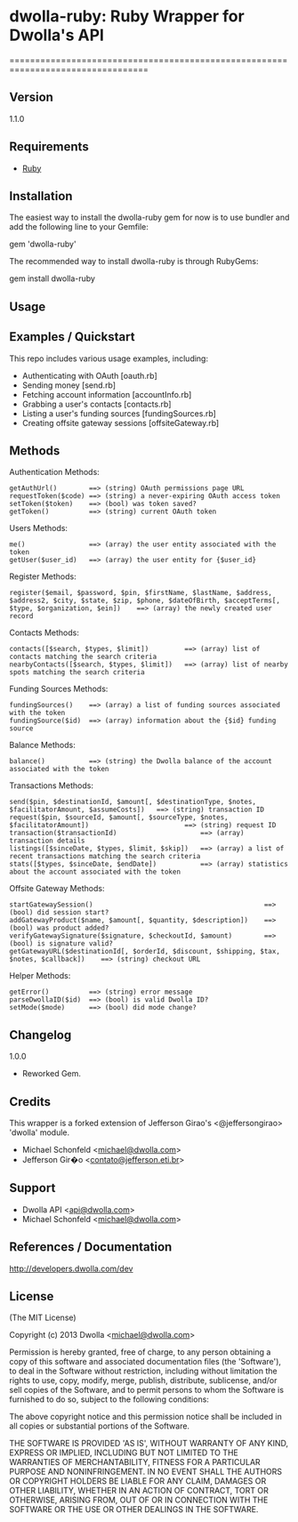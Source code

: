 # dwolla-ruby: Ruby Wrapper for Dwolla's API
=================================================================================

## Version
1.1.0

## Requirements
- [Ruby](http://www.ruby-lang.org/)

## Installation
The easiest way to install the dwolla-ruby gem for now is to use bundler and add the following line to your Gemfile:

  gem 'dwolla-ruby'

The recommended way to install dwolla-ruby is through RubyGems:

  gem install dwolla-ruby

## Usage

## Examples / Quickstart

This repo includes various usage examples, including:

* Authenticating with OAuth [oauth.rb]
* Sending money [send.rb]
* Fetching account information [accountInfo.rb]
* Grabbing a user's contacts [contacts.rb]
* Listing a user's funding sources [fundingSources.rb]
* Creating offsite gateway sessions [offsiteGateway.rb]

## Methods

Authentication Methods:

    getAuthUrl()        ==> (string) OAuth permissions page URL
    requestToken($code) ==> (string) a never-expiring OAuth access token
    setToken($token)    ==> (bool) was token saved?
    getToken()          ==> (string) current OAuth token

Users Methods:

    me()                ==> (array) the user entity associated with the token
    getUser($user_id)   ==> (array) the user entity for {$user_id}
    
Register Methods:

    register($email, $password, $pin, $firstName, $lastName, $address, $address2, $city, $state, $zip, $phone, $dateOfBirth, $acceptTerms[, $type, $organization, $ein])    ==> (array) the newly created user record
    
Contacts Methods:

    contacts([$search, $types, $limit])         ==> (array) list of contacts matching the search criteria
    nearbyContacts([$search, $types, $limit])   ==> (array) list of nearby spots matching the search criteria
    
Funding Sources Methods:

    fundingSources()    ==> (array) a list of funding sources associated with the token
    fundingSource($id)  ==> (array) information about the {$id} funding source
    
Balance Methods:

    balance()           ==> (string) the Dwolla balance of the account associated with the token
    
Transactions Methods:

    send($pin, $destinationId, $amount[, $destinationType, $notes, $facilitatorAmount, $assumeCosts])   ==> (string) transaction ID
    request($pin, $sourceId, $amount[, $sourceType, $notes, $facilitatorAmount])                        ==> (string) request ID
    transaction($transactionId)                     ==> (array) transaction details
    listings([$sinceDate, $types, $limit, $skip])   ==> (array) a list of recent transactions matching the search criteria
    stats([$types, $sinceDate, $endDate])           ==> (array) statistics about the account associated with the token
    
Offsite Gateway Methods:

    startGatewaySession()                                           ==> (bool) did session start?
    addGatewayProduct($name, $amount[, $quantity, $description])    ==> (bool) was product added?
    verifyGatewaySignature($signature, $checkoutId, $amount)        ==> (bool) is signature valid?
    getGatewayURL($destinationId[, $orderId, $discount, $shipping, $tax, $notes, $callback])    ==> (string) checkout URL
    
Helper Methods:

    getError()          ==> (string) error message
    parseDwollaID($id)  ==> (bool) is valid Dwolla ID?
    setMode($mode)      ==> (bool) did mode change?

## Changelog

1.0.0

* Reworked Gem.

## Credits

This wrapper is a forked extension of Jefferson Girao's &lt;@jeffersongirao&gt; 'dwolla' module.

- Michael Schonfeld &lt;michael@dwolla.com&gt;
- Jefferson Gir�o &lt;contato@jefferson.eti.br&gt;

## Support

- Dwolla API &lt;api@dwolla.com&gt;
- Michael Schonfeld &lt;michael@dwolla.com&gt;

## References / Documentation

http://developers.dwolla.com/dev

## License 

(The MIT License)

Copyright (c) 2013 Dwolla &lt;michael@dwolla.com&gt;

Permission is hereby granted, free of charge, to any person obtaining
a copy of this software and associated documentation files (the
'Software'), to deal in the Software without restriction, including
without limitation the rights to use, copy, modify, merge, publish,
distribute, sublicense, and/or sell copies of the Software, and to
permit persons to whom the Software is furnished to do so, subject to
the following conditions:

The above copyright notice and this permission notice shall be
included in all copies or substantial portions of the Software.

THE SOFTWARE IS PROVIDED 'AS IS', WITHOUT WARRANTY OF ANY KIND,
EXPRESS OR IMPLIED, INCLUDING BUT NOT LIMITED TO THE WARRANTIES OF
MERCHANTABILITY, FITNESS FOR A PARTICULAR PURPOSE AND NONINFRINGEMENT.
IN NO EVENT SHALL THE AUTHORS OR COPYRIGHT HOLDERS BE LIABLE FOR ANY
CLAIM, DAMAGES OR OTHER LIABILITY, WHETHER IN AN ACTION OF CONTRACT,
TORT OR OTHERWISE, ARISING FROM, OUT OF OR IN CONNECTION WITH THE
SOFTWARE OR THE USE OR OTHER DEALINGS IN THE SOFTWARE.
